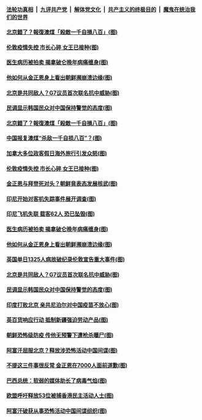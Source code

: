 

####  [法轮功真相](../../../../basic/blob/master/README.md?t=01101831) &nbsp;|&nbsp; [九评共产党](../../../../9ping.md/blob/master/README.md?t=01101831) &nbsp;|&nbsp; [解体党文化](../../../../jtdwh.md/blob/master/README.md?t=01101831)  &nbsp;|&nbsp; [共产主义的终极目的](../../../../gczydzjmd.md/blob/master/README.md?t=01101831) &nbsp;|&nbsp; [魔鬼在统治我们的世界](../../../../mgztzwmdsj.md/blob/master/README.md?t=01101831) 

#### [北京錯了？報復澳煤「殺敵一千自損八百」(图)](../pages/p9/958554.md?t=01101831) 

#### [伦敦疫情失控 市长心碎 女王已接种(图)](../pages/p9/958595.md?t=01101831) 

#### [医生病历被拍卖 揭拿破仑晚年病痛缠身(图)](../pages/p9/958525.md?t=01101831) 

#### [他如何从金正恩身上看出朝鲜濒崩溃边缘(图)](../pages/p9/958480.md?t=01101831) 

#### [北京是共同敌人？G7议员首次联名抗中威胁(图)](../pages/p9/958474.md?t=01101831) 

#### [民调显示韩国民众对中国保持警觉的态度(图)](../pages/p9/958429.md?t=01101831) 

#### [北京錯了？報復澳煤「殺敵一千自損八百」(图)](../pages/p9/958554.md?t=01101831) 

#### [中国报复澳煤“杀敌一千自损八百”？(图)](../pages/p9/958611.md?t=01101831) 

#### [加拿大多位政客假日海外旅行引发众怒(图)](../pages/p9/958609.md?t=01101831) 

#### [伦敦疫情失控 市长心碎 女王已接种(图)](../pages/p9/958595.md?t=01101831) 

#### [金正恩与拜登死对头？朝鲜竟表态发展核武(图)](../pages/p9/958552.md?t=01101831) 

#### [印尼开始对客机失踪事件展开调查(图)](../pages/p9/958596.md?t=01101831) 

#### [印尼飞机失联 载客62人 恐已坠毁(图)](../pages/p9/958588.md?t=01101831) 

#### [医生病历被拍卖 揭拿破仑晚年病痛缠身(图)](../pages/p9/958525.md?t=01101831) 

#### [他如何从金正恩身上看出朝鲜濒崩溃边缘(图)](../pages/p9/958480.md?t=01101831) 

#### [英国单日1325人病故破纪录伦敦宣告重大事件(图)](../pages/p9/958524.md?t=01101831) 

#### [北京是共同敌人？G7议员首次联名抗中威胁(图)](../pages/p9/958474.md?t=01101831) 

#### [民调显示韩国民众对中国保持警觉的态度(图)](../pages/p9/958429.md?t=01101831) 

#### [印度打败北京 亲共尼泊尔对中国疫苗不放心(图)](../pages/p9/958353.md?t=01101831) 

#### [英百货响应行动 抵制新疆强迫劳动产品(图)](../pages/p9/958421.md?t=01101831) 

#### [朝鲜恐怖级防疫 传他无预警下遭枪杀曝尸(图)](../pages/p9/958360.md?t=01101831) 

#### [阿富汗屈服北京？释放涉恐怖活动中国间谍(图)](../pages/p9/958322.md?t=01101831) 

#### [不提这三件事很反常 金正恩在7000人面前道歉(图)](../pages/p9/958245.md?t=01101831) 

#### [巴西总统：软弱的媒体助长了病毒气焰(图)](../pages/p9/958304.md?t=01101831) 

#### [欧盟呼吁释放53位被捕香港民主活动人士(图)](../pages/p9/958303.md?t=01101831) 

#### [阿富汗破获从事恐怖活动中国间谍组织(图)](../pages/p9/958300.md?t=01101831) 

